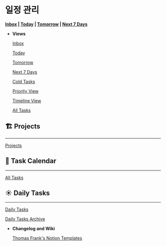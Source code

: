 # 일정 관리

**[Inbox](%E1%84%8B%E1%85%B5%E1%86%AF%E1%84%8C%E1%85%A5%E1%86%BC%20%E1%84%80%E1%85%AA%E1%86%AB%E1%84%85%E1%85%B5%20fda592a376b544f281e75d1259e3f0f3/Inbox%20e177f3203efd41d8bf59105c878978dc.md)   |   [Today](%E1%84%8B%E1%85%B5%E1%86%AF%E1%84%8C%E1%85%A5%E1%86%BC%20%E1%84%80%E1%85%AA%E1%86%AB%E1%84%85%E1%85%B5%20fda592a376b544f281e75d1259e3f0f3/Today%203d26dc979b33417ea9530de75f6b5291.md)   |   [Tomorrow](%E1%84%8B%E1%85%B5%E1%86%AF%E1%84%8C%E1%85%A5%E1%86%BC%20%E1%84%80%E1%85%AA%E1%86%AB%E1%84%85%E1%85%B5%20fda592a376b544f281e75d1259e3f0f3/Tomorrow%20d9366b721b284bfc8b55ffa401f41bed.md)   |   [Next 7 Days](%E1%84%8B%E1%85%B5%E1%86%AF%E1%84%8C%E1%85%A5%E1%86%BC%20%E1%84%80%E1%85%AA%E1%86%AB%E1%84%85%E1%85%B5%20fda592a376b544f281e75d1259e3f0f3/Next%207%20Days%20e9e579f7ffdb417fb849d9015d3e7f51.md)**

- **Views**
    
    [Inbox](%E1%84%8B%E1%85%B5%E1%86%AF%E1%84%8C%E1%85%A5%E1%86%BC%20%E1%84%80%E1%85%AA%E1%86%AB%E1%84%85%E1%85%B5%20fda592a376b544f281e75d1259e3f0f3/Inbox%20e177f3203efd41d8bf59105c878978dc.md)
    
    [Today](%E1%84%8B%E1%85%B5%E1%86%AF%E1%84%8C%E1%85%A5%E1%86%BC%20%E1%84%80%E1%85%AA%E1%86%AB%E1%84%85%E1%85%B5%20fda592a376b544f281e75d1259e3f0f3/Today%203d26dc979b33417ea9530de75f6b5291.md)
    
    [Tomorrow](%E1%84%8B%E1%85%B5%E1%86%AF%E1%84%8C%E1%85%A5%E1%86%BC%20%E1%84%80%E1%85%AA%E1%86%AB%E1%84%85%E1%85%B5%20fda592a376b544f281e75d1259e3f0f3/Tomorrow%20d9366b721b284bfc8b55ffa401f41bed.md)
    
    [Next 7 Days](%E1%84%8B%E1%85%B5%E1%86%AF%E1%84%8C%E1%85%A5%E1%86%BC%20%E1%84%80%E1%85%AA%E1%86%AB%E1%84%85%E1%85%B5%20fda592a376b544f281e75d1259e3f0f3/Next%207%20Days%20e9e579f7ffdb417fb849d9015d3e7f51.md)
    
    [Cold Tasks](%E1%84%8B%E1%85%B5%E1%86%AF%E1%84%8C%E1%85%A5%E1%86%BC%20%E1%84%80%E1%85%AA%E1%86%AB%E1%84%85%E1%85%B5%20fda592a376b544f281e75d1259e3f0f3/Cold%20Tasks%2018ab775bafcd4d248b6969cea8f446a4.md)
    
    [Priority View](%E1%84%8B%E1%85%B5%E1%86%AF%E1%84%8C%E1%85%A5%E1%86%BC%20%E1%84%80%E1%85%AA%E1%86%AB%E1%84%85%E1%85%B5%20fda592a376b544f281e75d1259e3f0f3/Priority%20View%2032486ac73cc247d799974ad321aeda3f.md)
    
    [Timeline View](%E1%84%8B%E1%85%B5%E1%86%AF%E1%84%8C%E1%85%A5%E1%86%BC%20%E1%84%80%E1%85%AA%E1%86%AB%E1%84%85%E1%85%B5%20fda592a376b544f281e75d1259e3f0f3/Timeline%20View%20f9d409f56a364fd0bd4fc54ca2425f14.md)
    
    [All Tasks](%E1%84%8B%E1%85%B5%E1%86%AF%E1%84%8C%E1%85%A5%E1%86%BC%20%E1%84%80%E1%85%AA%E1%86%AB%E1%84%85%E1%85%B5%20fda592a376b544f281e75d1259e3f0f3/All%20Tasks%2063079aab18fa493f94f9085baae5ae05.csv)
    

## 🏗 Projects

---

[Projects](%E1%84%8B%E1%85%B5%E1%86%AF%E1%84%8C%E1%85%A5%E1%86%BC%20%E1%84%80%E1%85%AA%E1%86%AB%E1%84%85%E1%85%B5%20fda592a376b544f281e75d1259e3f0f3/Projects%20a4c53eed60a84e5f985bc3540088c2bb.csv)

## 📅 Task Calendar

---

[All Tasks](%E1%84%8B%E1%85%B5%E1%86%AF%E1%84%8C%E1%85%A5%E1%86%BC%20%E1%84%80%E1%85%AA%E1%86%AB%E1%84%85%E1%85%B5%20fda592a376b544f281e75d1259e3f0f3/All%20Tasks%2085d32065978c483ab2c5d425cf5f9452.csv)

## ☀ Daily Tasks

---

[Daily Tasks](%E1%84%8B%E1%85%B5%E1%86%AF%E1%84%8C%E1%85%A5%E1%86%BC%20%E1%84%80%E1%85%AA%E1%86%AB%E1%84%85%E1%85%B5%20fda592a376b544f281e75d1259e3f0f3/Daily%20Tasks%205d42d7ad7eed4b8f900140fe34255336.csv)

[Daily Tasks Archive](%E1%84%8B%E1%85%B5%E1%86%AF%E1%84%8C%E1%85%A5%E1%86%BC%20%E1%84%80%E1%85%AA%E1%86%AB%E1%84%85%E1%85%B5%20fda592a376b544f281e75d1259e3f0f3/Daily%20Tasks%20Archive%204dea3fb1a2624f18832bbc9ac8b7d024.md)

- **Changelog and Wiki**
    
    [Thomas Frank's Notion Templates](%E1%84%8B%E1%85%B5%E1%86%AF%E1%84%8C%E1%85%A5%E1%86%BC%20%E1%84%80%E1%85%AA%E1%86%AB%E1%84%85%E1%85%B5%20fda592a376b544f281e75d1259e3f0f3/Thomas%20Frank's%20Notion%20Templates%20ed96c46fab934d3288caa28bd2b09f0e.csv)